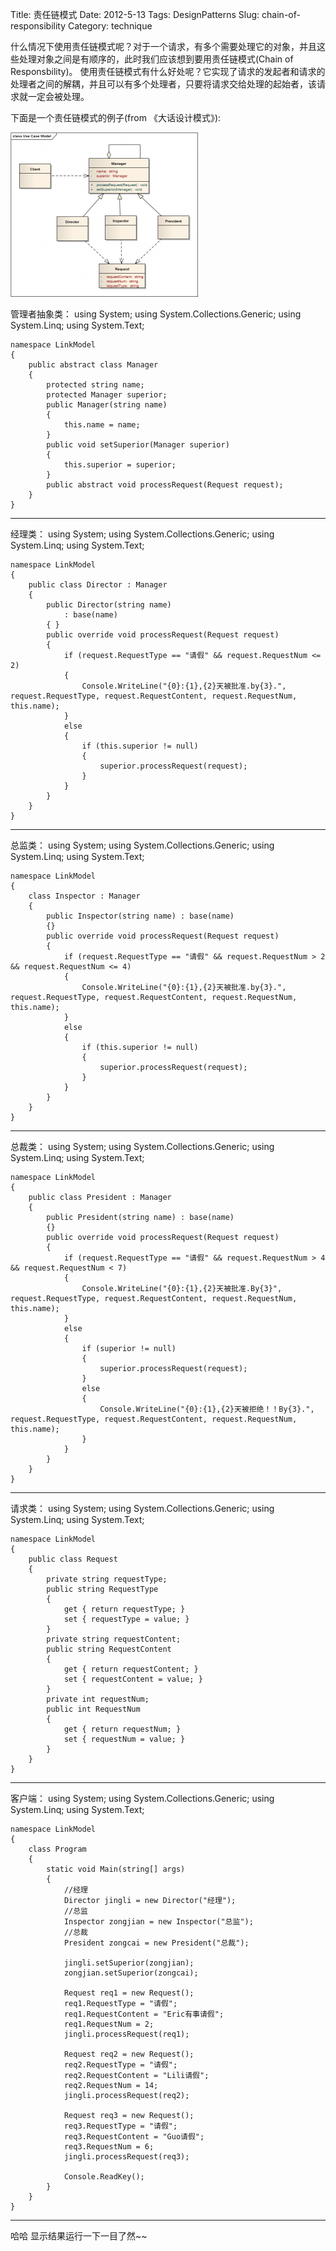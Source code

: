 Title: 责任链模式
Date: 2012-5-13
Tags: DesignPatterns
Slug: chain-of-responsibility
Category: technique


什么情况下使用责任链模式呢？对于一个请求，有多个需要处理它的对象，并且这些处理对象之间是有顺序的，此时我们应该想到要用责任链模式(Chain of Responsbility)。
使用责任链模式有什么好处呢？它实现了请求的发起者和请求的处理者之间的解耦，并且可以有多个处理者，只要将请求交给处理的起始者，该请求就一定会被处理。

下面是一个责任链模式的例子(from 《大话设计模式》):

![UseCaseModel](./img/UseCaseModel.png)

管理者抽象类：
    using System;
    using System.Collections.Generic;
    using System.Linq;
    using System.Text;
    
    namespace LinkModel
    {
        public abstract class Manager
        {
            protected string name;
            protected Manager superior;
            public Manager(string name)
            {
                this.name = name;
            }
            public void setSuperior(Manager superior)
            {
                this.superior = superior;
            }
            public abstract void processRequest(Request request);
        }
    }
***
经理类：
    using System;
    using System.Collections.Generic;
    using System.Linq;
    using System.Text;

    namespace LinkModel
    {
        public class Director : Manager
        {
            public Director(string name)
                : base(name)
            { }
            public override void processRequest(Request request)
            {
                if (request.RequestType == "请假" && request.RequestNum <= 2)
                {
                    Console.WriteLine("{0}:{1},{2}天被批准.by{3}.", request.RequestType, request.RequestContent, request.RequestNum, this.name);
                }
                else
                {
                    if (this.superior != null)
                    {
                        superior.processRequest(request);
                    }
                }
            }
        }
    }
***
总监类：
    using System;
    using System.Collections.Generic;
    using System.Linq;
    using System.Text;

    namespace LinkModel
    {
        class Inspector : Manager
        {
            public Inspector(string name) : base(name)
            {}
            public override void processRequest(Request request)
            {
                if (request.RequestType == "请假" && request.RequestNum > 2 && request.RequestNum <= 4)
                {
                    Console.WriteLine("{0}:{1},{2}天被批准.by{3}.", request.RequestType, request.RequestContent, request.RequestNum, this.name);
                }
                else
                {
                    if (this.superior != null)
                    {
                        superior.processRequest(request);
                    }
                }
            }
        }
    }
***
总裁类：
    using System;
    using System.Collections.Generic;
    using System.Linq;
    using System.Text;

    namespace LinkModel
    {
        public class President : Manager
        {
            public President(string name) : base(name)
            {}
            public override void processRequest(Request request)
            {
                if (request.RequestType == "请假" && request.RequestNum > 4 && request.RequestNum < 7)
                {
                    Console.WriteLine("{0}:{1},{2}天被批准.By{3}", request.RequestType, request.RequestContent, request.RequestNum, this.name);
                }
                else
                {
                    if (superior != null)
                    {
                        superior.processRequest(request);
                    }
                    else
                    {
                        Console.WriteLine("{0}:{1},{2}天被拒绝！！By{3}.", request.RequestType, request.RequestContent, request.RequestNum, this.name);
                    }
                }
            }
        }
    }
***
请求类：
    using System;
    using System.Collections.Generic;
    using System.Linq;
    using System.Text;

    namespace LinkModel
    {
        public class Request
        {
            private string requestType;
            public string RequestType
            {
                get { return requestType; }
                set { requestType = value; }
            }
            private string requestContent;
            public string RequestContent
            {
                get { return requestContent; }
                set { requestContent = value; }
            }
            private int requestNum;
            public int RequestNum
            {
                get { return requestNum; }
                set { requestNum = value; }
            }
        }
    }
***
客户端：
    using System;
    using System.Collections.Generic;
    using System.Linq;
    using System.Text;

    namespace LinkModel
    {
        class Program
        {
            static void Main(string[] args)
            {
                //经理
                Director jingli = new Director("经理");
                //总监
                Inspector zongjian = new Inspector("总监");
                //总裁
                President zongcai = new President("总裁");

                jingli.setSuperior(zongjian);
                zongjian.setSuperior(zongcai);

                Request req1 = new Request();
                req1.RequestType = "请假";
                req1.RequestContent = "Eric有事请假";
                req1.RequestNum = 2;
                jingli.processRequest(req1);

                Request req2 = new Request();
                req2.RequestType = "请假";
                req2.RequestContent = "Lili请假";
                req2.RequestNum = 14;
                jingli.processRequest(req2);

                Request req3 = new Request();
                req3.RequestType = "请假";
                req3.RequestContent = "Guo请假";
                req3.RequestNum = 6;
                jingli.processRequest(req3);

                Console.ReadKey();
            }
        }
    }
***

哈哈 显示结果运行一下一目了然~~


